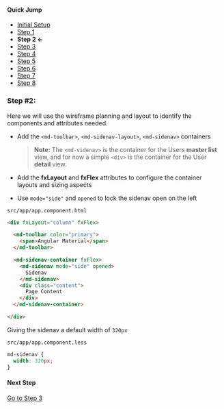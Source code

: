 #### Quick Jump ####
* [Initial Setup](./INITIAL_SETUP.md)
* [Step 1](./STEP_1.md)
* **Step 2 <-**
* [Step 3](./STEP_3.md)
* [Step 4](./STEP_4.md)
* [Step 5](./STEP_5.md)
* [Step 6](./STEP_6.md)
* [Step 7](./STEP_7.md)
* [Step 8](./STEP_8.md)

### Step #2:

Here we will use the wireframe planning and layout to identify the components and attributes needed.

* Add the `<md-toolbar>`, `<md-sidenav-layout>`, `<md-sidenav>` containers

  > **Note:** The `<md-sidenav>` is the container for the Users **master list** view, and for now a simple
  `<div>` is the container for the User **detail** view.
  
* Add the **fxLayout** and **fxFlex** attributes to configure the container layouts and sizing aspects
* Use `mode="side"` and `opened` to lock the sidenav open on the left

`src/app/app.component.html`
```html
<div fxLayout="column" fxFlex>

  <md-toolbar color="primary">
    <span>Angular Material</span>
  </md-toolbar>

  <md-sidenav-container fxFlex>
    <md-sidenav mode="side" opened>
      Sidenav
    </md-sidenav>
    <div class="content">
      Page Content
    </div>
  </md-sidenav-container>

</div>
```

Giving the sidenav a default width of `320px`

`src/app/app.component.less`
```css
md-sidenav {
  width: 320px;
}
```

#### Next Step
[Go to Step 3](./STEP_3.md)
